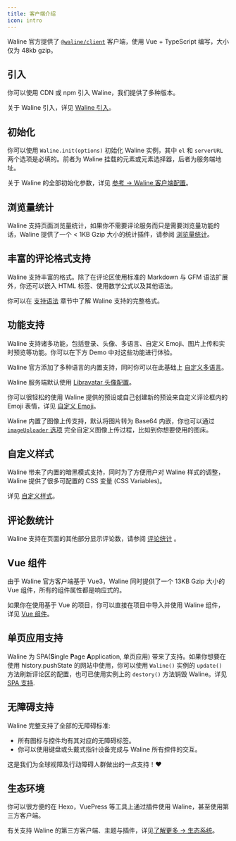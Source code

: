 ```yaml
---
title: 客户端介绍
icon: intro
---
```


Waline 官方提供了 [`@waline/client`](https://www.npmjs.com/package/@waline/client) 客户端，使用 Vue + TypeScript 编写，大小仅为 48kb gzip。

## 引入

你可以使用 CDN 或 npm 引入 Waline，我们提供了多种版本。

关于 Waline 引入，详见 [Waline 引入](./import.md)。

## 初始化

你可以使用 `Waline.init(options)` 初始化 Waline 实例，其中 `el` 和 `serverURL` 两个选项是必填的。前者为 Waline 挂载的元素或元素选择器，后者为服务端地址。

关于 Waline 的全部初始化参数，详见 [参考 → Waline 客户端配置](../../reference/client.md)。

## 浏览量统计

Waline 支持页面浏览量统计，如果你不需要评论服务而只是需要浏览量功能的话，Waline 提供了一个 < 1KB Gzip 大小的统计插件，请参阅 [浏览量统计](pageview.md)。

## 丰富的评论格式支持

Waline 支持丰富的格式。除了在评论区使用标准的 Markdown 与 GFM 语法扩展外，你还可以嵌入 HTML 标签、使用数学公式以及其他语法。

你可以在 [支持语法](./syntax.md) 章节中了解 Waline 支持的完整格式。

## 功能支持

Waline 支持诸多功能，包括登录、头像、多语言、自定义 Emoji、图片上传和实时预览等功能。你可以在下方 Demo 中对这些功能进行体验。

Waline 官方添加了多种语言的内置支持，同时你可以在此基础上 [自定义多语言](./i18n.md)。

Waline 服务端默认使用 [Libravatar 头像配置](../server/intro.md#头像配置)。

你可以很轻松的使用 Waline 提供的预设或自己创建新的预设来自定义评论框内的 Emoji 表情，详见 [自定义 Emoji](./emoji.md)。

Waline 内置了图像上传支持，默认将图片转为 Base64 内嵌，你也可以通过 [`imageUploader` 选项](../../reference/client.md#uploadimage) 完全自定义图像上传过程，比如到你想要使用的图床。

## 自定义样式

Waline 带来了内置的暗黑模式支持，同时为了方便用户对 Waline 样式的调整，Waline 提供了很多可配置的 CSS 变量 (CSS Variables)。

详见 [自定义样式](./style.md)。

## 评论数统计

Waline 支持在页面的其他部分显示评论数，请参阅 [评论统计](comment.md) 。

## Vue 组件

由于 Waline 官方客户端基于 Vue3，Waline 同时提供了一个 13KB Gzip 大小的 Vue 组件，所有的组件属性都是响应式的。

如果你在使用基于 Vue 的项目，你可以直接在项目中导入并使用 Waline 组件，详见 [Vue 组件](./component.md)。

## 单页应用支持

Waline 为 SPA(**S**ingle **P**age **A**pplication, 单页应用) 带来了支持。如果你想要在使用 history.pushState 的网站中使用，你可以使用 `Waline()` 实例的 `update()` 方法刷新评论区的配置，也可已使用实例上的 `destory()` 方法销毁 Waline。详见 [SPA 支持](./spa.md).

## 无障碍支持

Waline 完整支持了全部的无障碍标准:

- 所有图标与控件均有其对应的无障碍标签。
- 你可以使用键盘或头戴式指针设备完成与 Waline 所有控件的交互。

这是我们为全球视障及行动障碍人群做出的一点支持！:heart:

## 生态环境

你可以很方便的在 Hexo，VuePress 等工具上通过插件使用 Waline，甚至使用第三方客户端。

有关支持 Waline 的第三方客户端、主题与插件，详见[了解更多 → 生态系统](../../advanced/ecosystem.md)。
